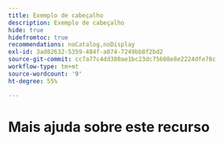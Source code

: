 ```yaml
---
title: Exemplo de cabeçalho
description: Exemplo de cabeçalho
hide: true
hidefromtoc: true
recommendations: noCatalog,noDisplay
exl-id: 3ad82632-5359-484f-a074-7249bb8f2bd2
source-git-commit: cc7a77c4dd380ae1bc23dc75608e8e2224dfe78c
workflow-type: tm+mt
source-wordcount: '9'
ht-degree: 55%

---
```


# Mais ajuda sobre este recurso
